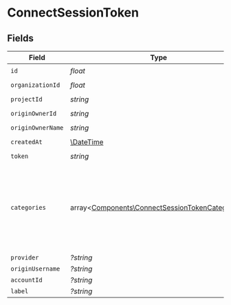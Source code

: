 # ConnectSessionToken


## Fields

| Field                                                                                                       | Type                                                                                                        | Required                                                                                                    | Description                                                                                                 | Example                                                                                                     |
| ----------------------------------------------------------------------------------------------------------- | ----------------------------------------------------------------------------------------------------------- | ----------------------------------------------------------------------------------------------------------- | ----------------------------------------------------------------------------------------------------------- | ----------------------------------------------------------------------------------------------------------- |
| `id`                                                                                                        | *float*                                                                                                     | :heavy_check_mark:                                                                                          | N/A                                                                                                         |                                                                                                             |
| `organizationId`                                                                                            | *float*                                                                                                     | :heavy_check_mark:                                                                                          | N/A                                                                                                         |                                                                                                             |
| `projectId`                                                                                                 | *string*                                                                                                    | :heavy_check_mark:                                                                                          | N/A                                                                                                         |                                                                                                             |
| `originOwnerId`                                                                                             | *string*                                                                                                    | :heavy_check_mark:                                                                                          | N/A                                                                                                         |                                                                                                             |
| `originOwnerName`                                                                                           | *string*                                                                                                    | :heavy_check_mark:                                                                                          | N/A                                                                                                         |                                                                                                             |
| `createdAt`                                                                                                 | [\DateTime](https://www.php.net/manual/en/class.datetime.php)                                               | :heavy_check_mark:                                                                                          | N/A                                                                                                         |                                                                                                             |
| `token`                                                                                                     | *string*                                                                                                    | :heavy_check_mark:                                                                                          | N/A                                                                                                         |                                                                                                             |
| `categories`                                                                                                | array<[Components\ConnectSessionTokenCategories](../../Models/Components/ConnectSessionTokenCategories.md)> | :heavy_minus_sign:                                                                                          | N/A                                                                                                         | [<br/>"ats",<br/>"hris",<br/>"hrisLegacy",<br/>"crm",<br/>"iam",<br/>"marketing",<br/>"lms",<br/>"stackOne"<br/>] |
| `provider`                                                                                                  | *?string*                                                                                                   | :heavy_minus_sign:                                                                                          | N/A                                                                                                         |                                                                                                             |
| `originUsername`                                                                                            | *?string*                                                                                                   | :heavy_minus_sign:                                                                                          | N/A                                                                                                         |                                                                                                             |
| `accountId`                                                                                                 | *?string*                                                                                                   | :heavy_minus_sign:                                                                                          | N/A                                                                                                         |                                                                                                             |
| `label`                                                                                                     | *?string*                                                                                                   | :heavy_minus_sign:                                                                                          | N/A                                                                                                         |                                                                                                             |